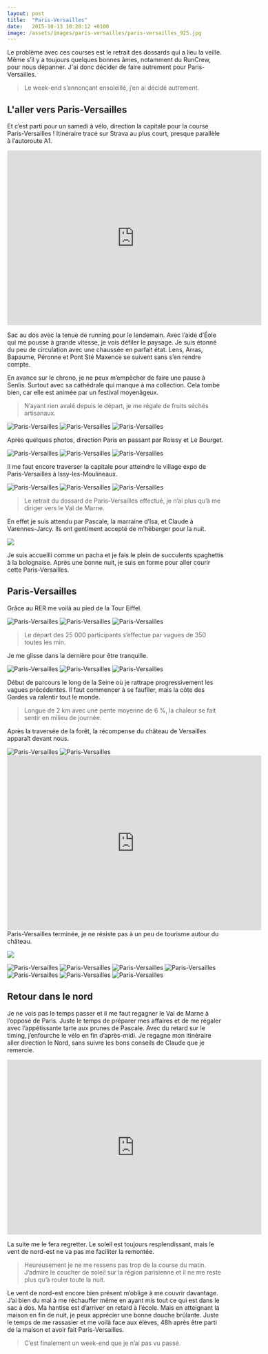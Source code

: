 ```yaml
---
layout: post
title:  "Paris-Versailles"
date:   2015-10-13 10:28:12 +0100
image: /assets/images/paris-versailles/paris-versailles_925.jpg
---
```

Le problème avec ces courses est le retrait des dossards qui a lieu la veille.
Même s’il y a toujours quelques bonnes âmes, notamment du RunCrew, pour nous dépanner. J'ai donc décider de faire autrement pour Paris-Versailles.
> Le week-end s’annonçant ensoleillé, j’en ai décidé autrement.

## L'aller vers Paris-Versailles
Et c’est parti pour un samedi à vélo, direction la capitale pour la course Paris-Versailles !
Itinéraire tracé sur Strava au plus court, presque parallèle à l’autoroute A1.

<center><iframe src="https://www.strava.com/activities/402503414/embed/51cb240be1674bd68e07a2aaa8012d08943262ba" width="590" height="405" frameborder="0" scrolling="no"></iframe></center>

Sac au dos avec la tenue de running pour le lendemain.
Avec l’aide d’Éole qui me pousse à grande vitesse, je vois défiler le paysage.
Je suis étonné du peu de circulation avec une chaussée en parfait état.
Lens, Arras, Bapaume, Péronne et Pont Sté Maxence se suivent sans s’en rendre compte.

En avance sur le chrono, je ne peux m’empêcher de faire une pause à Senlis.
Surtout avec sa cathédrale qui manque à ma collection.
Cela tombe bien, car elle est animée par un festival moyenâgeux.
> N’ayant rien avalé depuis le départ, je me régale de fruits séchés artisanaux.
<div class="gallery-box">
  <div class="gallery">
<img src="/assets/images/paris-versailles/paris-versailles_899.jpg" title="Cathédrale" alt="Paris-Versailles" >
<img src="/assets/images/paris-versailles/paris-versailles_900.jpg" title="de Senlis" alt="Paris-Versailles" >
<img src="/assets/images/paris-versailles/paris-versailles_903.jpg" title="Tournez manège !" alt="Paris-Versailles" >
</div>
</div>

Après quelques photos, direction Paris en passant par Roissy et Le Bourget.

<div class="gallery-box">
  <div class="gallery">
<img src="/assets/images/paris-versailles/paris-versailles_907.jpg" title="" alt="Paris-Versailles" >
<img src="/assets/images/paris-versailles/paris-versailles_908.jpg" title="" alt="Paris-Versailles" >
<img src="/assets/images/paris-versailles/paris-versailles_910.jpg" title="Les Rafales" alt="Paris-Versailles" >
</div>
</div>

Il me faut encore traverser la capitale pour atteindre le village expo de Paris-Versailles à Issy-les-Moulineaux.

<div class="gallery-box">
  <div class="gallery">
<img src="/assets/images/paris-versailles/paris-versailles_913.jpg" title="Canal" alt="Paris-Versailles" >
<img src="/assets/images/paris-versailles/paris-versailles_914.jpg" title="La Vilette" alt="Paris-Versailles" >
<img src="/assets/images/paris-versailles/paris-versailles_915.jpg" title="Saint Martin" alt="Paris-Versailles" >
</div>
</div>

> Le retrait du dossard de Paris-Versailles effectué, je n’ai plus qu’à me diriger vers le Val de Marne.

En effet je suis attendu par Pascale, la marraine d’Isa, et Claude à Varennes-Jarcy.
Ils ont gentiment accepté de m’héberger pour la nuit.

![](/assets/images/paris-versailles/paris-versailles_3584.jpg)

Je suis accueilli comme un pacha et je fais le plein de succulents spaghettis à la bolognaise.
Après une bonne nuit, je suis en forme pour aller courir cette Paris-Versailles.

## Paris-Versailles
Grâce au RER me voilà au pied de la Tour Eiffel.

<div class="gallery-box">
  <div class="gallery">
<img src="/assets/images/paris-versailles/paris-versailles_916.jpg" title="" alt="Paris-Versailles" >
<img src="/assets/images/paris-versailles/paris-versailles_918.jpg" title="" alt="Paris-Versailles" >
<img src="/assets/images/paris-versailles/paris-versailles_920.jpg" title="" alt="Paris-Versailles" >
</div>
</div>

> Le départ des 25 000 participants s’effectue par vagues de 350 toutes les min.

Je me glisse dans la dernière pour être tranquille.

<div class="gallery-box">
  <div class="gallery">
<img src="/assets/images/paris-versailles/paris-versailles_917.jpg" title="Une des vagues ..." alt="Paris-Versailles" >
<img src="/assets/images/paris-versailles/paris-versailles_919.jpg" title="" alt="Paris-Versailles" >
<img src="/assets/images/paris-versailles/paris-versailles_922.jpg" title="La dernière" alt="Paris-Versailles" >
</div>
</div>

Début de parcours le long de la Seine où je rattrape progressivement les vagues précédentes.
Il faut commencer à se faufiler, mais la côte des Gardes va ralentir tout le monde.
> Longue de 2 km avec une pente moyenne de 6 %, la chaleur se fait sentir en milieu de journée.

Après la traversée de la forêt, la récompense du château de Versailles apparaît devant nous.

<div class="gallery-box">
  <div class="gallery">
<img src="/assets/images/paris-versailles/paris-versailles_923.jpg" title="16 km" alt="Paris-Versailles" >
<img src="/assets/images/paris-versailles/paris-versailles_924.jpg" title="Après ..." alt="Paris-Versailles" >
</div>
</div>

<center><iframe src="https://www.strava.com/activities/402507713/embed/45d1fefb6ac497012f159a6637d75b7d26da9461" width="590" height="405" frameborder="0" scrolling="no" data-mce-fragment="1"></iframe></center>Paris-Versailles terminée, je ne résiste pas à un peu de tourisme autour du château.

![](/assets/images/paris-versailles/paris-versailles_3585.jpg)

<div class="gallery-box">
  <div class="gallery">
<img src="/assets/images/paris-versailles/paris-versailles_925.jpg" title="" alt="Paris-Versailles" >
<img src="/assets/images/paris-versailles/paris-versailles_926.jpg" title="Le roi  de Paris-Versailles" alt="Paris-Versailles" >
<img src="/assets/images/paris-versailles/paris-versailles_927.jpg" title="Le vrai"  alt="Paris-Versailles" >
<img src="/assets/images/paris-versailles/paris-versailles_929.jpg" title="" alt="Paris-Versailles" >
<img src="/assets/images/paris-versailles/paris-versailles_932.jpg" title="Que d'or !" alt="Paris-Versailles" >
<img src="/assets/images/paris-versailles/paris-versailles_936.jpg" title="" alt="Paris-Versailles" >
<img src="/assets/images/paris-versailles/paris-versailles_937.jpg" title="Prêt pour la visite ..." alt="Paris-Versailles" >
</div>
</div>

## Retour dans le nord
Je ne vois pas le temps passer et il me faut regagner le Val de Marne à l’opposé de Paris.
Juste le temps de préparer mes affaires et de me régaler avec l’appétissante tarte aux prunes de Pascale.
Avec du retard sur le timing, j’enfourche le vélo en fin d’après-midi.
Je regagne mon itinéraire aller direction le Nord, sans suivre les bons conseils de Claude que je remercie.

<center><iframe src="https://www.strava.com/activities/402505409/embed/f821024859c11c699197a908915da39d23d3b853" width="590" height="405" frameborder="0" scrolling="no" data-mce-fragment="1"></iframe></center>

La suite me le fera regretter.
Le soleil est toujours resplendissant, mais le vent de nord-est ne va pas me faciliter la remontée.
> Heureusement je ne me ressens pas trop de la course du matin.
>  J’admire le coucher de soleil sur la région parisienne et il ne me reste plus qu’à rouler toute la nuit.

Le vent de nord-est encore bien présent m’oblige à me couvrir davantage.
J’ai bien du mal à me réchauffer même en ayant mis tout ce qui est dans le sac à dos.
Ma hantise est d’arriver en retard à l’école.
Mais en atteignant la maison en fin de nuit, je peux apprécier une bonne douche brûlante.
Juste le temps de me rassasier et me voilà face aux élèves, 48h après être parti de la maison et avoir fait Paris-Versailles.
> C’est finalement un week-end que je n’ai pas vu passé.
